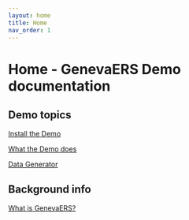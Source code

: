 ```yaml
---
layout: home
title: Home
nav_order: 1
---
```


# Home - GenevaERS Demo documentation

## Demo topics

 [Install the Demo](InstallDemo.md)

 [What the Demo does](WhatDemoDoes.md)

 [Data Generator](DataGenerator.md)
 

## Background info

[What is GenevaERS?](WhatIsGenevaERS.md)



